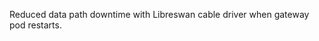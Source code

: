 <!-- markdownlint-disable MD041 -->
Reduced data path downtime with Libreswan cable driver when gateway pod restarts.

